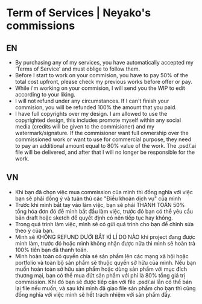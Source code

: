 # Term of Services | Neyako's commissions

## **EN**
- By purchasing any of my services, you have automatically accepted my ‘Terms of Service’ and must oblige to follow them. 
- Before I start to work on your commision, you have to pay 50% of the total cost upfront, please check my previous works before offer or pay.
- While i'm working on your commision, I will send you the WIP to edit according to your liking.
- I will not refund under any circumstances. If I can't finish your commision, you will be refunded 100% the amount that you paid.  
- I have full copyrights over my design. I am allowed to use the copyrighted design, this includes promote myself within any social media (credits will be given to the commisioner) and my watermark/signature.
If the commisioner want full ownership over the commissioned work or want to use for commercial purpose, they need to pay an additional amount equal to 80% value of the work. The .psd/.ai file will be delivered, and after that I will no longer be responsible for the work.

## **VN**
- Khi bạn đã chọn việc mua commission của mình thì đồng nghĩa với việc bạn sẽ phải đồng ý và tuân thủ các "Điều khoản dịch vụ" của mình
- Trước khi mình bắt tay vào làm việc, bạn sẽ phải THANH TOÁN 50% tổng hóa đơn đó để mình bắt đầu làm việc, trước đó bạn có thể yêu cầu bản draft hoặc sketch để quyết định có nên tiếp tục hay không.
- Trong quá trình làm việc, mình sẽ có gửi quá trình cho bạn để chỉnh sửa theo ý của bạn.
- Mình sẽ KHÔNG REFUND DƯỚI BẮT KÌ LÍ DO NÀO khi project đang được mình làm, trước đó hoặc mình không nhận được nữa thì mình sẽ hoàn trả 100% tiền bạn đã thanh toán.
- Mình hoàn toàn có quyền chia sẻ sản phẩm lên các mạng xã hội hoặc portfolio và toàn bộ sản phẩm sẽ thuộc quyền sở hữu của mình. Nếu bạn muốn hoàn toàn sở hữu sản phẩm hoặc dùng sản phẩm với mục đích thương mại, bạn có thể mua đứt sản phẩm với phí là 80% tổng giá trị commission. Khi đó bạn sẽ được tiếp cận với file .psd/.ai lẫn có thể bán lại file nếu muốn, và sau khi mình đã giao file sản phẩm cho bạn thì cũng đống nghĩa với việc mình sẽ hết trách nhiệm với sản phẩm đấy.
